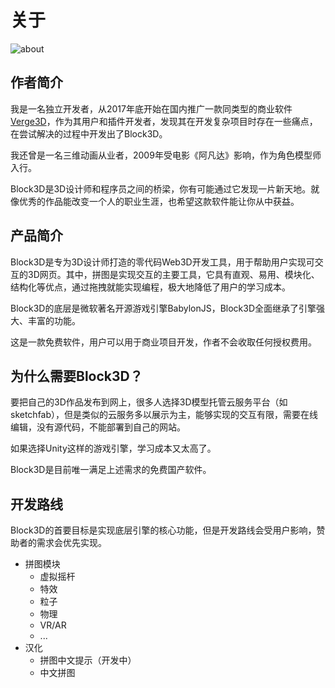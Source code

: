 # 关于

![about](https://cdn.zjbku.com/about-1.jpg)

## 作者简介

我是一名独立开发者，从2017年底开始在国内推广一款同类型的商业软件[Verge3D](https://zjbcool.com/)，作为其用户和插件开发者，发现其在开发复杂项目时存在一些痛点，在尝试解决的过程中开发出了Block3D。

我还曾是一名三维动画从业者，2009年受电影《阿凡达》影响，作为角色模型师入行。

Block3D是3D设计师和程序员之间的桥梁，你有可能通过它发现一片新天地。就像优秀的作品能改变一个人的职业生涯，也希望这款软件能让你从中获益。

## 产品简介

Block3D是专为3D设计师打造的零代码Web3D开发工具，用于帮助用户实现可交互的3D网页。其中，拼图是实现交互的主要工具，它具有直观、易用、模块化、结构化等优点，通过拖拽就能实现编程，极大地降低了用户的学习成本。

Block3D的底层是微软著名开源游戏引擎BabylonJS，Block3D全面继承了引擎强大、丰富的功能。

这是一款免费软件，用户可以用于商业项目开发，作者不会收取任何授权费用。

## 为什么需要Block3D？

要把自己的3D作品发布到网上，很多人选择3D模型托管云服务平台（如sketchfab），但是类似的云服务多以展示为主，能够实现的交互有限，需要在线编辑，没有源代码，不能部署到自己的网站。

如果选择Unity这样的游戏引擎，学习成本又太高了。

Block3D是目前唯一满足上述需求的免费国产软件。

## 开发路线

Block3D的首要目标是实现底层引擎的核心功能，但是开发路线会受用户影响，赞助者的需求会优先实现。

- 拼图模块
  - 虚拟摇杆
  - 特效
  - 粒子
  - 物理
  - VR/AR
  - ...
- 汉化
  - 拼图中文提示（开发中）
  - 中文拼图

